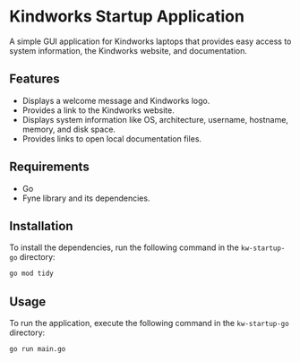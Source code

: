 # Kindworks Startup Application

A simple GUI application for Kindworks laptops that provides easy access to system information, the Kindworks website, and documentation.

## Features

- Displays a welcome message and Kindworks logo.
- Provides a link to the Kindworks website.
- Displays system information like OS, architecture, username, hostname, memory, and disk space.
- Provides links to open local documentation files.

## Requirements

- Go
- Fyne library and its dependencies.

## Installation

To install the dependencies, run the following command in the `kw-startup-go` directory:

```bash
go mod tidy
```

## Usage

To run the application, execute the following command in the `kw-startup-go` directory:

```bash
go run main.go
```
